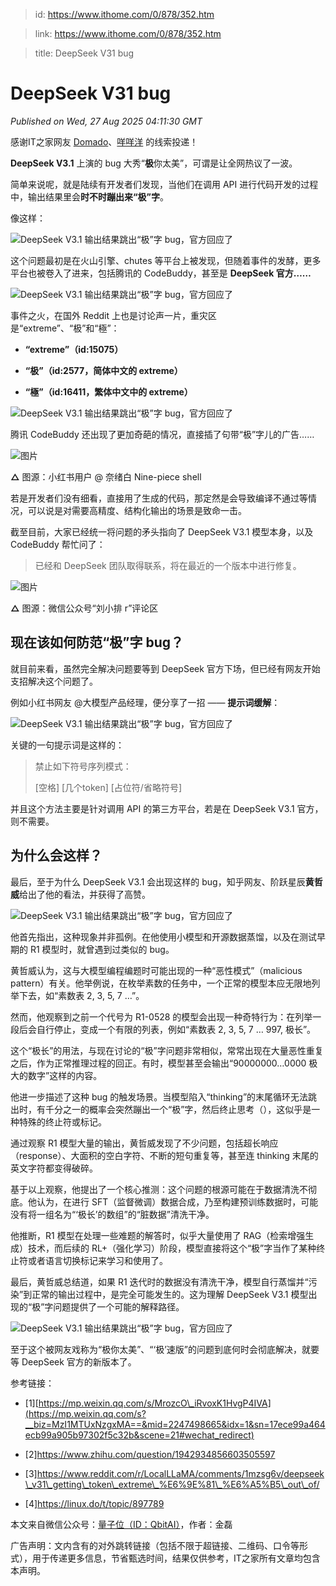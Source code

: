 > id: https://www.ithome.com/0/878/352.htm

> link: https://www.ithome.com/0/878/352.htm

> title: DeepSeek V31 bug

# DeepSeek V31 bug
_Published on Wed, 27 Aug 2025 04:11:30 GMT_

感谢IT之家网友 [Domado](https://m.ithome.com/html/app/open.html?url=ithome%3A%2F%2Fuserpage%3Fid%3D1846800)、[咩咩洋](https://m.ithome.com/html/app/open.html?url=ithome%3A%2F%2Fuserpage%3Fid%3D1520790) 的线索投递！

**DeepSeek V3.1** 上演的 bug 大秀“**极**你太美”，可谓是让全网热议了一波。

简单来说呢，就是陆续有开发者们发现，当他们在调用 API 进行代码开发的过程中，输出结果里会**时不时蹦出来“极”字**。

像这样：

![](https://img.ithome.com/newsuploadfiles/2025/8/ffe44e90-1290-4ee7-a52f-92cd396822fc.png?x-bce-process=image/format,f_auto "DeepSeek V3.1 输出结果跳出“极”字 bug，官方回应了")

这个问题最初是在火山引擎、chutes 等平台上被发现，但随着事件的发酵，更多平台也被卷入了进来，包括腾讯的 CodeBuddy，甚至是 **DeepSeek 官方……**

![](https://img.ithome.com/newsuploadfiles/2025/8/eefd39d9-98d6-4a2b-8087-bccfff3321b3.png?x-bce-process=image/format,f_auto "DeepSeek V3.1 输出结果跳出“极”字 bug，官方回应了")

事件之火，在国外 Reddit 上也是讨论声一片，重灾区是“extreme”、“极”和“極”：

-   **“extreme”（id:15075）**
    
-   **“极”（id:2577，简体中文的 extreme）**
    
-   **“極”（id:16411，繁体中文中的 extreme）**
    

![](https://img.ithome.com/newsuploadfiles/2025/8/724f40d5-92e2-4159-9771-c1d97f1910e1.png?x-bce-process=image/format,f_auto "DeepSeek V3.1 输出结果跳出“极”字 bug，官方回应了")

腾讯 CodeBuddy 还出现了更加奇葩的情况，直接插了句带“极”字儿的广告……

![图片](https://img.ithome.com/newsuploadfiles/2025/8/2d4b7321-5c76-4b4e-ad9d-28487dd91552.png?x-bce-process=image/format,f_auto "DeepSeek V3.1 输出结果跳出“极”字 bug，官方回应了")

**△** 图源：小红书用户 @ 奈绪白 Nine-piece shell

若是开发者们没有细看，直接用了生成的代码，那定然是会导致编译不通过等情况，可以说是对需要高精度、结构化输出的场景是致命一击。

截至目前，大家已经统一将问题的矛头指向了 DeepSeek V3.1 模型本身，以及 CodeBuddy 帮忙问了：

> 已经和 DeepSeek 团队取得联系，将在最近的一个版本中进行修复。

![图片](https://img.ithome.com/newsuploadfiles/2025/8/03c16b7f-d4a1-41ec-9af1-361184240622.png?x-bce-process=image/format,f_auto "DeepSeek V3.1 输出结果跳出“极”字 bug，官方回应了")

**△** 图源：微信公众号“刘小排 r”评论区

现在该如何防范“极”字 bug？
----------------

就目前来看，虽然完全解决问题要等到 DeepSeek 官方下场，但已经有网友开始支招解决这个问题了。

例如小红书网友 @大模型产品经理，便分享了一招 —— **提示词缓解**：

![](https://img.ithome.com/newsuploadfiles/2025/8/4d2ae055-3195-4d90-838a-5c02190e562f.png?x-bce-process=image/format,f_auto "DeepSeek V3.1 输出结果跳出“极”字 bug，官方回应了")

关键的一句提示词是这样的：

> 禁止如下符号序列模式：
> 
> \[空格\] \[几个token\] \[占位符/省略符号\]

并且这个方法主要是针对调用 API 的第三方平台，若是在 DeepSeek V3.1 官方，则不需要。

为什么会这样？
-------

最后，至于为什么 DeepSeek V3.1 会出现这样的 bug，知乎网友、阶跃星辰**黄哲威**给出了他的看法，并获得了高赞。

![](https://img.ithome.com/newsuploadfiles/2025/8/7d0cb180-ca61-46a9-ba51-fba328f47e36.png?x-bce-process=image/format,f_auto "DeepSeek V3.1 输出结果跳出“极”字 bug，官方回应了")

他首先指出，这种现象并非孤例。在他使用小模型和开源数据蒸馏，以及在测试早期的 R1 模型时，就曾遇到过类似的 bug。

黄哲威认为，这与大模型编程编题时可能出现的一种“恶性模式”（malicious pattern）有关。他举例说，在枚举素数的任务中，一个正常的模型本应无限地列举下去，如“素数表 2, 3, 5, 7 …”。

然而，他观察到之前一个代号为 R1-0528 的模型会出现一种奇特行为：在列举一段后会自行停止，变成一个有限的列表，例如“素数表 2, 3, 5, 7 … 997, 极长”。

这个“极长”的用法，与现在讨论的“极”字问题非常相似，常常出现在大量恶性重复之后，作为正常推理过程的回正。有时，模型甚至会输出“90000000…0000 极大的数字”这样的内容。

他进一步描述了这种 bug 的触发场景。当模型陷入“thinking”的末尾循环无法跳出时，有千分之一的概率会突然蹦出一个“极”字，然后终止思考（），这似乎是一种特殊的终止符或标记。

通过观察 R1 模型大量的输出，黄哲威发现了不少问题，包括超长响应（response）、大面积的空白字符、不断的短句重复等，甚至连 thinking 末尾的英文字符都变得破碎。

基于以上观察，他提出了一个核心推测：这个问题的根源可能在于数据清洗不彻底。他认为，在进行 SFT（监督微调）数据合成，乃至构建预训练数据时，可能没有将一组名为“‘极长’的数组”的“脏数据”清洗干净。

他推断，R1 模型在处理一些难题的解答时，似乎大量使用了 RAG（检索增强生成）技术，而后续的 RL+（强化学习）阶段，模型直接将这个“极”字当作了某种终止符或者语言切换标记来学习和使用了。

最后，黄哲威总结道，如果 R1 迭代时的数据没有清洗干净，模型自行蒸馏并“污染”到正常的输出过程中，是完全可能发生的。这为理解 DeepSeek V3.1 模型出现的“极”字问题提供了一个可能的解释路径。

![](https://img.ithome.com/newsuploadfiles/2025/8/9b1ded11-2194-4dc2-b071-ccdbad1f52a9.png?x-bce-process=image/format,f_auto "DeepSeek V3.1 输出结果跳出“极”字 bug，官方回应了")

至于这个被网友戏称为“极你太美”、“‘极’速版”的问题到底何时会彻底解决，就要等 DeepSeek 官方的新版本了。

参考链接：

-   \[1\][https://mp.weixin.qq.com/s/MrozcO\_iRvoxK1HvgP4IVA](https://mp.weixin.qq.com/s?__biz=MzI1MTUxNzgxMA==&mid=2247498665&idx=1&sn=17ece99a464ecb99a905b97302f5c32b&scene=21#wechat_redirect)
    
-   \[2\]https://www.zhihu.com/question/1942934856603505597
    
-   \[3\]https://www.reddit.com/r/LocalLLaMA/comments/1mzsg6v/deepseek\_v31\_getting\_token\_extreme\_%E6%9E%81\_%E6%A5%B5\_out\_of/
    
-   \[4\]https://linux.do/t/topic/897789
    

本文来自微信公众号：[量子位（ID：QbitAI）](https://mp.weixin.qq.com/s/iCqI70ilJ6bsBCt4jq9qzQ)，作者：金磊

广告声明：文内含有的对外跳转链接（包括不限于超链接、二维码、口令等形式），用于传递更多信息，节省甄选时间，结果仅供参考，IT之家所有文章均包含本声明。
